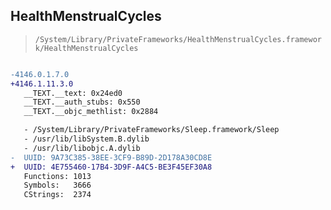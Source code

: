 ## HealthMenstrualCycles

> `/System/Library/PrivateFrameworks/HealthMenstrualCycles.framework/HealthMenstrualCycles`

```diff

-4146.0.1.7.0
+4146.1.11.3.0
   __TEXT.__text: 0x24ed0
   __TEXT.__auth_stubs: 0x550
   __TEXT.__objc_methlist: 0x2884

   - /System/Library/PrivateFrameworks/Sleep.framework/Sleep
   - /usr/lib/libSystem.B.dylib
   - /usr/lib/libobjc.A.dylib
-  UUID: 9A73C385-38EE-3CF9-B89D-2D178A30CD8E
+  UUID: 4E755460-17B4-3D9F-A4C5-BE3F45EF30A8
   Functions: 1013
   Symbols:   3666
   CStrings:  2374

```

